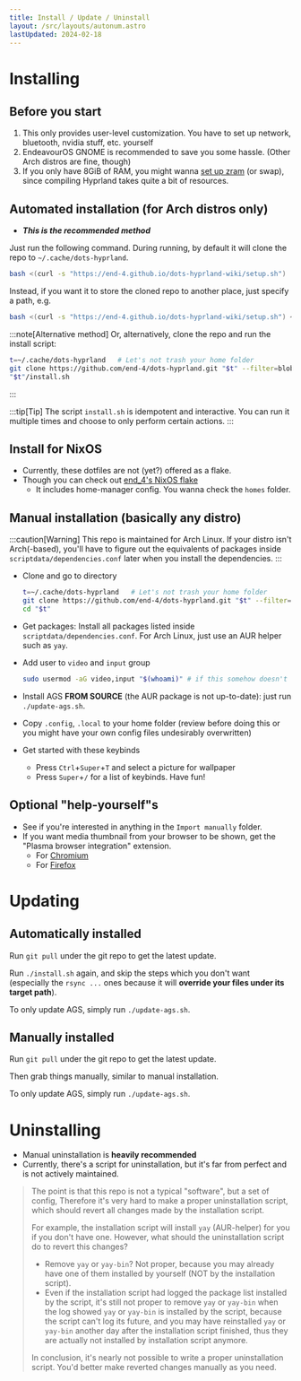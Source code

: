 ```yaml
---
title: Install / Update / Uninstall
layout: /src/layouts/autonum.astro
lastUpdated: 2024-02-18
---
```


# Installing
## Before you start
1. This only provides user-level customization. You have to set up network, bluetooth, nvidia stuff, etc. yourself
2. EndeavourOS GNOME is recommended to save you some hassle. (Other Arch distros are fine, though)
3. If you only have 8GiB of RAM, you might wanna [set up zram](https://forum.endeavouros.com/t/enabling-zram-in-endeavouros/37746) (or swap), since compiling Hyprland takes quite a bit of resources.

## Automated installation (for Arch distros only)
- _**This is the recommended method**_

Just run the following command.
During running, by default it will clone the repo to `~/.cache/dots-hyprland`.
```bash
bash <(curl -s "https://end-4.github.io/dots-hyprland-wiki/setup.sh")
```
Instead, if you want it to store the cloned repo to another place, just specify a path, e.g.
```bash
bash <(curl -s "https://end-4.github.io/dots-hyprland-wiki/setup.sh") ~/.dots/dots-hyprland
```

:::note[Alternative method]
Or, alternatively, clone the repo and run the install script:
```bash
t=~/.cache/dots-hyprland   # Let's not trash your home folder
git clone https://github.com/end-4/dots-hyprland.git "$t" --filter=blob:none
"$t"/install.sh
```
:::

:::tip[Tip]
The script `install.sh` is idempotent and interactive. 
You can run it multiple times and choose to only perform certain actions.
:::

## Install for NixOS
- Currently, these dotfiles are not (yet?) offered as a flake. 
- Though you can check out [end_4's NixOS flake](https://github.com/end-4/CirnOS)
  - It includes home-manager config. You wanna check the `homes` folder.

## Manual installation (basically any distro)
:::caution[Warning]
This repo is maintained for Arch Linux.
If your distro isn't Arch(-based), you'll have to figure out the equivalents of packages inside `scriptdata/dependencies.conf` later when you install the dependencies.
:::

- Clone and go to directory
  ```bash
  t=~/.cache/dots-hyprland   # Let's not trash your home folder
  git clone https://github.com/end-4/dots-hyprland.git "$t" --filter=blob:none
  cd "$t"
  ```
- Get packages: Install all packages listed inside `scriptdata/dependencies.conf`. For Arch Linux, just use an AUR helper such as `yay`.

- Add user to `video` and `input` group
  ```bash
  sudo usermod -aG video,input "$(whoami)" # if this somehow doesn't work, just replace "$(whoami)" with your username
  ```
- Install AGS **FROM SOURCE** (the AUR package is not up-to-date): just run `./update-ags.sh`.
- Copy `.config`, `.local` to your home folder (review before doing this or you might have your own config files undesirably overwritten)

- Get started with these keybinds
  - Press `Ctrl`+`Super`+`T` and select a picture for wallpaper
  - Press `Super`+`/` for a list of keybinds. Have fun!

## Optional "help-yourself"s
- See if you're interested in anything in the `Import manually` folder.
- If you want media thumbnail from your browser to be shown, get the "Plasma browser integration" extension.
  - For [Chromium](https://chrome.google.com/webstore/detail/plasma-integration/cimiefiiaegbelhefglklhhakcgmhkai)
  - For [Firefox](https://addons.mozilla.org/en-US/firefox/addon/plasma-integration/)

# Updating
## Automatically installed
Run `git pull` under the git repo to get the latest update.

Run `./install.sh` again, and skip the steps which you don't want (especially the `rsync ...` ones because it will **override your files under its target path**).

To only update AGS, simply run `./update-ags.sh`.
## Manually installed
Run `git pull` under the git repo to get the latest update.

Then grab things manually, similar to manual installation.

To only update AGS, simply run `./update-ags.sh`.

# Uninstalling
- Manual uninstallation is **heavily recommended**
- Currently, there's a script for uninstallation, but it's far from perfect and is not actively maintained.

> The point is that this repo is not a typical "software", but a set of config,
> Therefore it's very hard to make a proper uninstallation script,
> which should revert all changes made by the installation script.
> 
> For example, the installation script will install `yay` (AUR-helper) for you if you don't have one.
> However, what should the uninstallation script do to revert this changes?
> - Remove `yay` or `yay-bin`? Not proper, because you may already have one of them installed by yourself (NOT by the installation script).
> - Even if the installation script had logged the package list installed by the script, it's still not proper to remove `yay` or `yay-bin` when the log showed `yay` or `yay-bin` is installed by the script, because the script can't log its future, and you may have reinstalled `yay` or `yay-bin` another day after the installation script finished, thus they are actually not installed by installation script anymore.
> 
> In conclusion, it's nearly not possible to write a proper uninstallation script.
> You'd better make reverted changes manually as you need.
